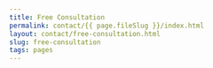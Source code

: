 ```yaml
---
title: Free Consultation
permalink: contact/{{ page.fileSlug }}/index.html
layout: contact/free-consultation.html
slug: free-consultation
tags: pages
---
```



